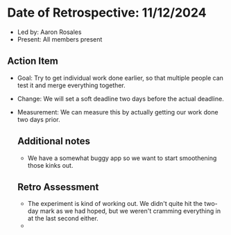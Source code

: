 
# Date of Retrospective: 11/12/2024

* Led by: Aaron Rosales
* Present: All members present

## Action Item 
* Goal: Try to get individual work done earlier, so that multiple people can test it and merge everything together.
* Change: We will set a soft deadline two days before the actual deadline.
* Measurement: We can measure this by actually getting our work done two days prior.

  ## Additional notes
  * We have a somewhat buggy app so we want to start smoothening those kinks out.
 
  ## Retro Assessment
  * The experiment is kind of working out. We didn't quite hit the two-day mark as we had hoped, but we weren't cramming everything in at the last second either.
  * 
